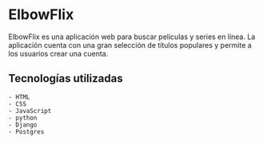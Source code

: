 # ElbowFlix
ElbowFlix es una aplicación web para buscar películas y series en línea. La aplicación cuenta con una gran selección de títulos populares y permite a los usuarios crear una cuenta.

## Tecnologías utilizadas
    - HTML
    - CSS
    - JavaScript
    - python
    - Django
    - Postgres

